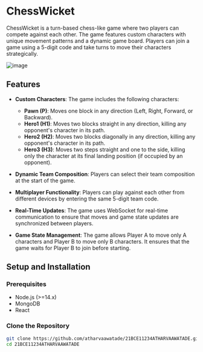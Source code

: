 # ChessWicket

ChessWicket is a turn-based chess-like game where two players can compete against each other. The game features custom characters with unique movement patterns and a dynamic game board. Players can join a game using a 5-digit code and take turns to move their characters strategically.

![image](https://github.com/user-attachments/assets/5790fb30-11e2-4fb5-af00-294e7490c945)


## Features

- **Custom Characters**: The game includes the following characters:
  - **Pawn (P)**: Moves one block in any direction (Left, Right, Forward, or Backward).
  - **Hero1 (H1)**: Moves two blocks straight in any direction, killing any opponent's character in its path.
  - **Hero2 (H2)**: Moves two blocks diagonally in any direction, killing any opponent's character in its path.
  - **Hero3 (H3)**: Moves two steps straight and one to the side, killing only the character at its final landing position (if occupied by an opponent).

- **Dynamic Team Composition**: Players can select their team composition at the start of the game.

- **Multiplayer Functionality**: Players can play against each other from different devices by entering the same 5-digit team code.

- **Real-Time Updates**: The game uses WebSocket for real-time communication to ensure that moves and game state updates are synchronized between players.

- **Game State Management**: The game allows Player A to move only A characters and Player B to move only B characters. It ensures that the game waits for Player B to join before starting.

## Setup and Installation

### Prerequisites

- Node.js (>=14.x)
- MongoDB
- React

### Clone the Repository

```bash
git clone https://github.com/atharvaawatade/21BCE11234ATHARVAAWATADE.git
cd 21BCE11234ATHARVAAWATADE
